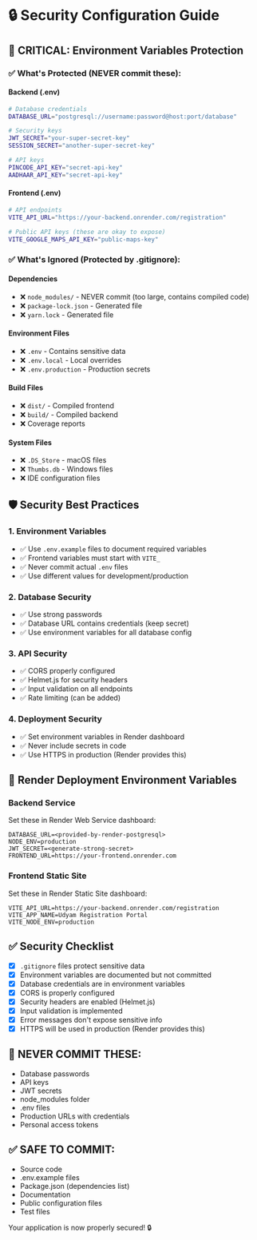 # 🔒 Security Configuration Guide

## 🚨 CRITICAL: Environment Variables Protection

### ✅ What's Protected (NEVER commit these):

#### Backend (.env)

```bash
# Database credentials
DATABASE_URL="postgresql://username:password@host:port/database"

# Security keys
JWT_SECRET="your-super-secret-key"
SESSION_SECRET="another-super-secret-key"

# API keys
PINCODE_API_KEY="secret-api-key"
AADHAAR_API_KEY="secret-api-key"
```

#### Frontend (.env)

```bash
# API endpoints
VITE_API_URL="https://your-backend.onrender.com/registration"

# Public API keys (these are okay to expose)
VITE_GOOGLE_MAPS_API_KEY="public-maps-key"
```

### ✅ What's Ignored (Protected by .gitignore):

#### Dependencies

- ❌ `node_modules/` - NEVER commit (too large, contains compiled code)
- ❌ `package-lock.json` - Generated file
- ❌ `yarn.lock` - Generated file

#### Environment Files

- ❌ `.env` - Contains sensitive data
- ❌ `.env.local` - Local overrides
- ❌ `.env.production` - Production secrets

#### Build Files

- ❌ `dist/` - Compiled frontend
- ❌ `build/` - Compiled backend
- ❌ Coverage reports

#### System Files

- ❌ `.DS_Store` - macOS files
- ❌ `Thumbs.db` - Windows files
- ❌ IDE configuration files

## 🛡️ Security Best Practices

### 1. Environment Variables

- ✅ Use `.env.example` files to document required variables
- ✅ Frontend variables must start with `VITE_`
- ✅ Never commit actual `.env` files
- ✅ Use different values for development/production

### 2. Database Security

- ✅ Use strong passwords
- ✅ Database URL contains credentials (keep secret)
- ✅ Use environment variables for all database config

### 3. API Security

- ✅ CORS properly configured
- ✅ Helmet.js for security headers
- ✅ Input validation on all endpoints
- ✅ Rate limiting (can be added)

### 4. Deployment Security

- ✅ Set environment variables in Render dashboard
- ✅ Never include secrets in code
- ✅ Use HTTPS in production (Render provides this)

## 🚀 Render Deployment Environment Variables

### Backend Service

Set these in Render Web Service dashboard:

```
DATABASE_URL=<provided-by-render-postgresql>
NODE_ENV=production
JWT_SECRET=<generate-strong-secret>
FRONTEND_URL=https://your-frontend.onrender.com
```

### Frontend Static Site

Set these in Render Static Site dashboard:

```
VITE_API_URL=https://your-backend.onrender.com/registration
VITE_APP_NAME=Udyam Registration Portal
VITE_NODE_ENV=production
```

## ✅ Security Checklist

- [x] `.gitignore` files protect sensitive data
- [x] Environment variables are documented but not committed
- [x] Database credentials are in environment variables
- [x] CORS is properly configured
- [x] Security headers are enabled (Helmet.js)
- [x] Input validation is implemented
- [x] Error messages don't expose sensitive info
- [x] HTTPS will be used in production (Render provides this)

## 🚨 NEVER COMMIT THESE:

- Database passwords
- API keys
- JWT secrets
- node_modules folder
- .env files
- Production URLs with credentials
- Personal access tokens

## ✅ SAFE TO COMMIT:

- Source code
- .env.example files
- Package.json (dependencies list)
- Documentation
- Public configuration files
- Test files

Your application is now properly secured! 🔒
